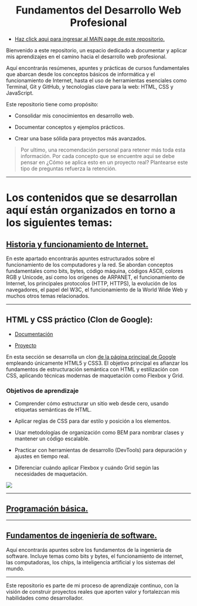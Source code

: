 <div style="text-align:center;"><h1 id="main-title">Fundamentos del Desarrollo Web Profesional</h1></div>

* <a href="https://santiagoencodigo.github.io/Desarrollo-Web-Profesional/" target="_blank">Haz click aqui para ingresar al MAIN page de este repositorio.</a>

Bienvenido a este repositorio, un espacio dedicado a documentar y aplicar mis aprendizajes en el camino hacia el desarrollo web profesional.

Aquí encontrarás resúmenes, apuntes y prácticas de cursos fundamentales que abarcan desde los conceptos básicos de informática y el funcionamiento de Internet, hasta el uso de herramientas esenciales como Terminal, Git y GitHub, y tecnologías clave para la web: HTML, CSS y JavaScript.

Este repositorio tiene como propósito:

+ Consolidar mis conocimientos en desarrollo web.

+ Documentar conceptos y ejemplos prácticos.

+ Crear una base sólida para proyectos más avanzados.

>Por ultimo, una recomendación personal para retener más toda esta información. Por cada concepto que se encuentre aqui se debe pensar en ¿Cómo se aplica esto en un proyecto real? Plantearse este tipo de preguntas refuerza la retención.

---


# Los contenidos que se desarrollan aquí están organizados en torno a los siguientes temas:

## [Historia y funcionamiento de Internet.](https://github.com/santiagoencodigo/Desarrollo-Web-Profesional/blob/main/Docs/1.%20Introducci%C3%B3n%20a%20la%20Web%20Historia%20y%20Funcionamiento%20de%20Internet.md "Documento Historia y funcionamiento de Internet.")

En este apartado encontrarás apuntes estructurados sobre el funcionamiento de los computadores y la red. Se abordan conceptos fundamentales como bits, bytes, código máquina, códigos ASCII, colores RGB y Unicode, así como los orígenes de ARPANET, el funcionamiento de Internet, los principales protocolos (HTTP, HTTPS), la evolución de los navegadores, el papel del W3C, el funcionamiento de la World Wide Web y muchos otros temas relacionados.

---

## HTML y CSS práctico (Clon de Google):

* [Documentación](https://github.com/santiagoencodigo/Desarrollo-Web-Profesional/blob/main/Docs/2.%20HTML%20y%20CSS%20-%20Clon%20Google.md "Apuntes HTML y CSS by Santiagoencodigo")   

* [Proyecto](https://santiagoencodigo.github.io/Desarrollo-Web-Profesional/Pages/02.%20HTML%20y%20CSS%20-%20Google%20Clone/index.html "Proyecto HTML y CSS by Santiagoencodigo")

En esta sección se desarrolla un clon [de la página principal de Google](https://www.google.com "Page Google") empleando únicamente HTML5 y CSS3. El objetivo principal es afianzar los fundamentos de estructuración semántica con HTML y estilización con CSS, aplicando técnicas modernas de maquetación como Flexbox y Grid.

### Objetivos de aprendizaje

* Comprender cómo estructurar un sitio web desde cero, usando etiquetas semánticas de HTML.

* Aplicar reglas de CSS para dar estilo y posición a los elementos.

* Usar metodologías de organización como BEM para nombrar clases y mantener un código escalable.

* Practicar con herramientas de desarrollo (DevTools) para depuración y ajustes en tiempo real.

* Diferenciar cuándo aplicar Flexbox y cuándo Grid según las necesidades de maquetación.

<img src="https://static.platzi.com/media/user_upload/clon-google-01cb05b6-3c18-4dd5-a8d0-e99ae6a7922a.jpg"/>

---

## [Programación básica.](https://santiagoencodigo.github.io/Desarrollo-Web-Profesional/Pages/01.%20Programacion%20Basica/mokepon.html "Page Mokepon")

---

## [Fundamentos de ingeniería de software.](https://github.com/santiagoencodigo/Desarrollo-Web-Profesional/blob/main/Docs/3-Fundamentos-Ingenieria-Software.md "Apuntes Fundamentos Ingeniería de Software by Santiagoencodigo")

Aquí encontrarás apuntes sobre los fundamentos de la ingenieria de software. Incluye temas como bits y bytes, el funcionamiento de internet, las computadoras, los chips, la inteligencia artificial y los sistemas del mundo.

<!-- ## Computadores e informática básica.

## Terminal y línea de comandos.

## Control de versiones con Git y GitHub.

## Fundamentos de JavaScript. -->

---

Este repositorio es parte de mi proceso de aprendizaje continuo, con la visión de construir proyectos reales que aporten valor y fortalezcan mis habilidades como desarrollador.